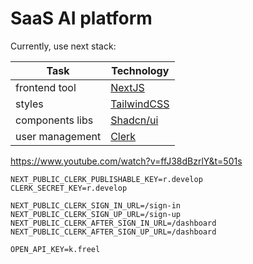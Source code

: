 # SaaS AI platform

Currently, use next stack:

| Task                     | Technology                              |
|--------------------------|-----------------------------------------|
| frontend tool            | [NextJS](https://nextjs.org/)           |
| styles                   | [TailwindCSS](https://tailwindcss.com/) |
| components libs          | [Shadcn/ui](https://ui.shadcn.com/)     |
| user management          | [Clerk](https://clerk.com/)             |

https://www.youtube.com/watch?v=ffJ38dBzrlY&t=501s

```dotenv
NEXT_PUBLIC_CLERK_PUBLISHABLE_KEY=r.develop
CLERK_SECRET_KEY=r.develop

NEXT_PUBLIC_CLERK_SIGN_IN_URL=/sign-in
NEXT_PUBLIC_CLERK_SIGN_UP_URL=/sign-up
NEXT_PUBLIC_CLERK_AFTER_SIGN_IN_URL=/dashboard
NEXT_PUBLIC_CLERK_AFTER_SIGN_UP_URL=/dashboard

OPEN_API_KEY=k.freel

```
